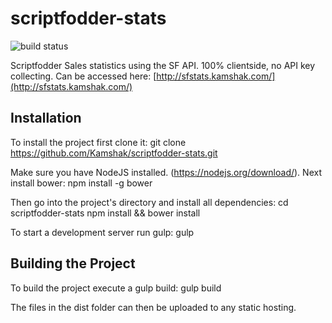 # scriptfodder-stats

![build status](http://ci.kamshak.com/projects/6/status.png?ref=master)

Scriptfodder Sales statistics using the SF API. 100% clientside, no API key collecting.
Can be accessed here: [http://sfstats.kamshak.com/](http://sfstats.kamshak.com/)

## Installation
To install the project first clone it:
git clone https://github.com/Kamshak/scriptfodder-stats.git

Make sure you have NodeJS installed. (https://nodejs.org/download/). Next install bower:
npm install -g bower

Then go into the project's directory and install all dependencies:
cd scriptfodder-stats
npm install && bower install

To start a development server run gulp:
gulp

## Building the Project
To build the project execute a gulp build:
gulp build

The files in the dist folder can then be uploaded to any static hosting.
